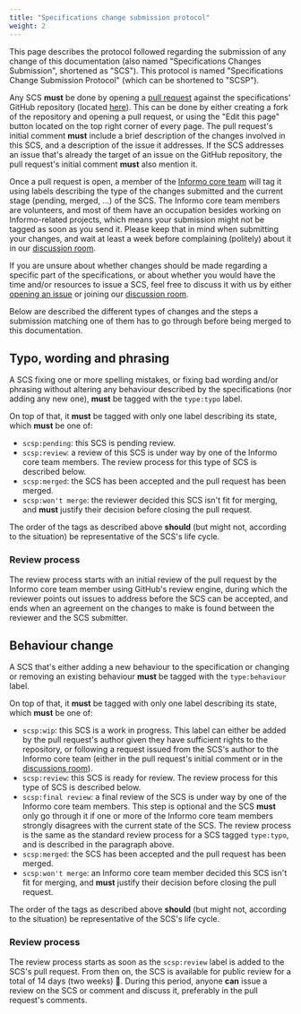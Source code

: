 ```yaml
---
title: "Specifications change submission protocol"
weight: 2
---
```


This page describes the protocol followed regarding the submission of any change of this documentation (also named "Specifications Changes Submission", shortened as "SCS"). This protocol is named "Specifications Change Submission Protocol" (which can be shortened to "SCSP").

Any SCS **must** be done by opening a [pull request](https://help.github.com/articles/about-pull-requests/) against the specifications' GitHub repository (located [here](https://github.com/Informo/specs)). This can be done by either creating a fork of the repository and opening a pull request, or using the "Edit this page" button located on the top right corner of every page. The pull request's initial comment **must** include a brief description of the changes involved in this SCS, and a description of the issue it addresses. If the SCS addresses an issue that's already the target of an issue on the GitHub repository, the pull request's initial comment **must** also mention it.

Once a pull request is open, a member of the [Informo core team](/informo/informo-core-team) will tag it using labels describing the type of the changes submitted and the current stage (pending, merged, ...) of the SCS. The Informo core team members are volunteers, and most of them have an occupation besides working on Informo-related projects, which means your submission might not be tagged as soon as you send it. Please keep that in mind when submitting your changes, and wait at least a week before complaining (politely) about it in our [discussion room](https://matrix.to/#/#discuss:weu.informo.network).

If you are unsure about whether changes should be made regarding a specific part of the specifications, or about whether you would have the time and/or resources to issue a SCS, feel free to discuss it with us by either [opening an issue](https://github.com/Informo/specs/issues/new) or joining our [discussion room](https://matrix.to/#/#discuss:weu.informo.network).

Below are described the different types of changes and the steps a submission matching one of them has to go through before being merged to this documentation.

## Typo, wording and phrasing

A SCS fixing one or more spelling mistakes, or fixing bad wording and/or phrasing without altering any behaviour described by the specifications (nor adding any new one), **must** be tagged with the `type:typo` label.

On top of that, it **must** be tagged with only one label describing its state, which **must** be one of:

* `scsp:pending`: this SCS is pending review.
* `scsp:review`: a review of this SCS is under way by one of the Informo core team members. The review process for this type of SCS is described below.
* `scsp:merged`: the SCS has been accepted and the pull request has been merged.
* `scsp:won't merge`: the reviewer decided this SCS isn't fit for merging, and **must** justify their decision before closing the pull request.

The order of the tags as described above **should** (but might not, according to the situation) be representative of the SCS's life cycle.

### Review process

The review process starts with an initial review of the pull request by the Informo core team member using GitHub's review engine, during which the reviewer points out issues to address before the SCS can be accepted, and ends when an agreement on the changes to make is found between the reviewer and the SCS submitter.

## Behaviour change

A SCS that's either adding a new behaviour to the specification or changing or removing an existing behaviour **must** be tagged with the `type:behaviour` label.

On top of that, it **must** be tagged with only one label describing its state, which **must** be one of:

* `scsp:wip`: this SCS is a work in progress. This label can either be added by the pull request's author given they have sufficient rights to the repository, or following a request issued from the SCS's author to the Informo core team (either in the pull request's initial comment or in the [discussions room](https://matrix.to/#/#discuss:weu.informo.network)).
* `scsp:review`: this SCS is ready for review. The review process for this type of SCS is described below.
* `scsp:final review`: a final review of the SCS is under way by one of the Informo core team members. This step is optional and the SCS **must** only go through it if one or more of the Informo core team members strongly disagrees with the current state of the SCS. The review process is the same as the standard review process for a SCS tagged `type:typo`, and is described in the paragraph above.
* `scsp:merged`: the SCS has been accepted and the pull request has been merged.
* `scsp:won't merge`: an Informo core team member decided this SCS isn't fit for merging, and **must** justify their decision before closing the pull request.

The order of the tags as described above **should** (but might not, according to the situation) be representative of the SCS's life cycle.

### Review process

The review process starts as soon as the `scsp:review` label is added to the SCS's pull request. From then on, the SCS is available for public review for a total of 14 days (two weeks) 👀. During this period, anyone **can** issue a review on the SCS or comment and discuss it, preferably in the pull request's comments.
